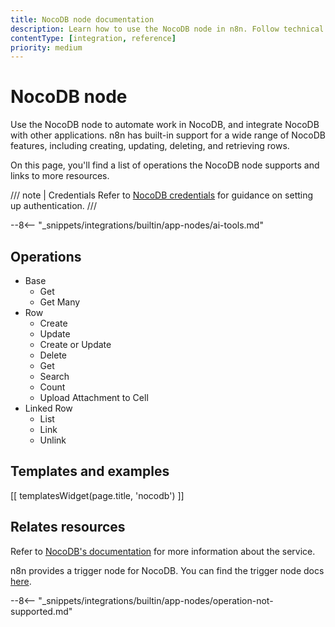 ```yaml
---
title: NocoDB node documentation
description: Learn how to use the NocoDB node in n8n. Follow technical documentation to integrate NocoDB node into your workflows.
contentType: [integration, reference]
priority: medium
---
```


# NocoDB node

Use the NocoDB node to automate work in NocoDB, and integrate NocoDB with other applications. n8n has built-in support for a wide range of NocoDB features, including creating, updating, deleting, and retrieving rows. 

On this page, you'll find a list of operations the NocoDB node supports and links to more resources.

/// note | Credentials
Refer to [NocoDB credentials](/integrations/builtin/credentials/nocodb.md) for guidance on setting up authentication. 
///

--8<-- "_snippets/integrations/builtin/app-nodes/ai-tools.md"

## Operations

* Base
    * Get
    * Get Many
* Row
    * Create
    * Update
    * Create or Update
    * Delete
    * Get
    * Search
    * Count
    * Upload Attachment to Cell
* Linked Row
    * List
    * Link
    * Unlink

## Templates and examples

<!-- see https://www.notion.so/n8n/Pull-in-templates-for-the-integrations-pages-37c716837b804d30a33b47475f6e3780 -->
[[ templatesWidget(page.title, 'nocodb') ]]

## Relates resources

Refer to [NocoDB's documentation](https://docs.nocodb.com/) for more information about the service.

n8n provides a trigger node for NocoDB. You can find the trigger node docs [here](/integrations/builtin/trigger-nodes/n8n-nodes-base.nocodbtrigger.md).

--8<-- "_snippets/integrations/builtin/app-nodes/operation-not-supported.md"